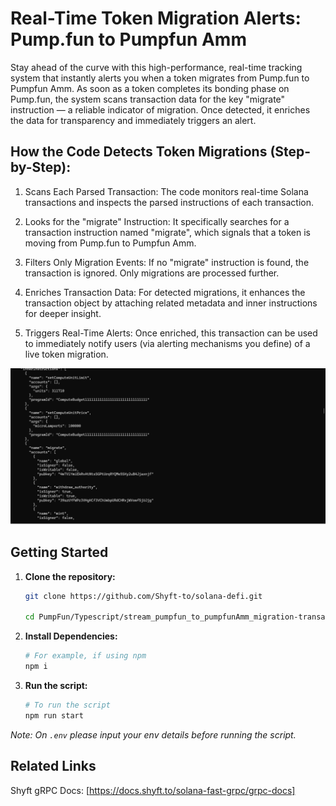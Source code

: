 # Real-Time Token Migration Alerts: Pump.fun to Pumpfun Amm

Stay ahead of the curve with this high-performance, real-time tracking system that instantly alerts you when a token migrates from Pump.fun to Pumpfun Amm. As soon as a token completes its bonding phase on Pump.fun, the system scans transaction data for the key "migrate" instruction — a reliable indicator of migration. Once detected, it enriches the data for transparency and immediately triggers an alert.

## How the Code Detects Token Migrations (Step-by-Step):
1. Scans Each Parsed Transaction: The code monitors real-time Solana transactions and inspects the parsed instructions of each transaction.

2. Looks for the "migrate" Instruction: It specifically searches for a transaction instruction named "migrate", which signals that a token is moving from Pump.fun to Pumpfun Amm.

3. Filters Only Migration Events: If no "migrate" instruction is found, the transaction is ignored. Only migrations are processed further.

4. Enriches Transaction Data: For detected migrations, it enhances the transaction object by attaching related metadata and inner instructions for deeper insight.

5. Triggers Real-Time Alerts: Once enriched, this transaction can be used to immediately notify users (via alerting mechanisms you define) of a live token migration.



![screenshot](assets/usage_screenshot.png?raw=true "Screenshot")


## Getting Started

1. **Clone the repository:**
   ```bash
   git clone https://github.com/Shyft-to/solana-defi.git
   
   cd PumpFun/Typescript/stream_pumpfun_to_pumpfunAmm_migration-transactions
   ```

2. **Install Dependencies:**

    ```bash
    # For example, if using npm
    npm i
    ```

3. **Run the script:**

    ```bash
    # To run the script
    npm run start
    ```
*Note: On `.env` please input your env details before running the script.*

## Related Links

Shyft gRPC Docs: [https://docs.shyft.to/solana-fast-grpc/grpc-docs]
